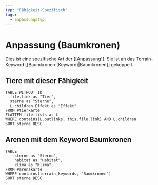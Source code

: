 ```yaml
---
typ: "Fähigkeit-Spezifisch"
tags:
  - anpassungstyp
---  
```


# Anpassung (Baumkronen)  
Dies ist eine spezifische Art der [[Anpassung]]. Sie ist an das Terrain-Keyword [[Baumkronen (Keyword)|Baumkronen]] gekoppelt.  
## Tiere mit dieser Fähigkeit  

```dataview 
TABLE WITHOUT ID   
  file.link as "Tier",   
  sterne as "Sterne",
  L.children.Effekt as "Effekt"
FROM #tierkarte
FLATTEN file.lists as L
WHERE contains(L.outlinks, this.file.link) AND L.children
SORT sterne DESC
```

## Arenen mit dem Keyword Baumkronen

```dataview 
TABLE   
	sterne as "Sterne",   
	habitat as "Habitat",   
	klima as "Klima" 
FROM #arenakarte 
WHERE contains(terrain_keywords, "Baumkronen") 
SORT sterne DESC
```